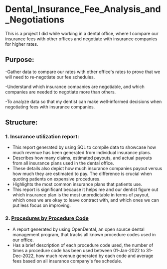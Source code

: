 # Dental_Insurance_Fee_Analysis_and_Negotiations

This is a project I did while working in a dental office, where I compare our insurance fees with other offices and negotiate with insurance companies for higher rates.

## Purpose: 
-Gather data to compare our rates with other office's rates to prove that we will need to re-negotiate our fee schedules.

-Understand which insurance companies are negotiable, and which companies are needed to negotiate more than others.

-To analyze data so that my dentist can make well-informed decisions when negotiating fees with insurance companies. 

## Structure:
### 1. Insurance utilization report:
   * This report generated by using SQL to compile data to showcase how much revenue has been generated from individual insurance plans.
   * Describes how many claims, estimated payouts, and actual payouts from all insurance plans used in the dental office.
   * These details also depict how much insurance companies payout versus how much they are estimated to pay. The difference is crucial when quoting patients on expensive procedures.
   * Highlights the most common insurance plans that patients use.
   * This report is significant because it helps me and our dentist figure out which insurance plan is the most unpredictable in terms of payout, which ones we are okay to leave contract with, and which ones we can put less focus on improving.

### 2. [Procedures by Procedure Code](https://github.com/and33zy/Procedures-by-Procedure-Code.git)
   * A report generated by using OpenDental, an open source dental management program, that tracks all known procedure codes used in our office.
   * Has a brief description of each procedure code used, the number of times a procedure code has been used between 01-Jan-2022 to 31-Dec-2022, how much revenue generated by each code and average fees based on all insurance company's fee schedule.
